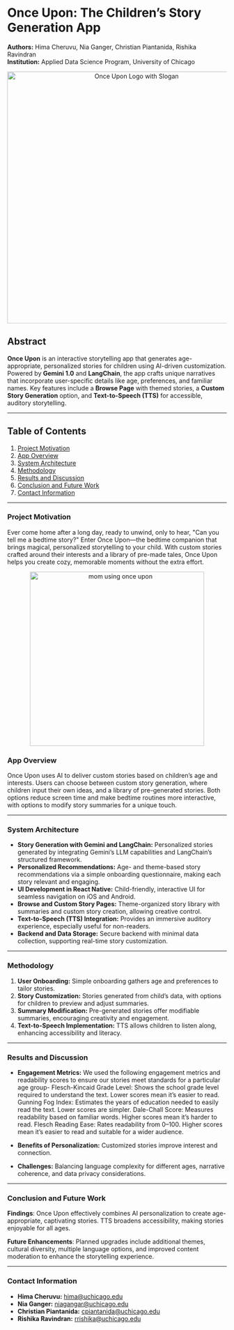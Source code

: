 # Once Upon: The Children’s Story Generation App

**Authors:** Hima Cheruvu, Nia Ganger, Christian Piantanida, Rishika Ravindran  
**Institution:** Applied Data Science Program, University of Chicago

<p align="center">
  <img width="578" alt="Once Upon Logo with Slogan" src="https://github.com/user-attachments/assets/add556ee-99ab-4c2d-80b5-5b5cdb9ce375">
</p>

## Abstract
**Once Upon** is an interactive storytelling app that generates age-appropriate, personalized stories for children using AI-driven customization. Powered by **Gemini 1.0** and **LangChain**, the app crafts unique narratives that incorporate user-specific details like age, preferences, and familiar names. Key features include a **Browse Page** with themed stories, a **Custom Story Generation** option, and **Text-to-Speech (TTS)** for accessible, auditory storytelling.

---

## Table of Contents

1. [Project Motivation](#project-motivation)
2. [App Overview](#app-overview)
3. [System Architecture](#system-architecture)
4. [Methodology](#methodology)
5. [Results and Discussion](#results-and-discussion)
6. [Conclusion and Future Work](#conclusion-and-future-work)
7. [Contact Information](#contact-information)

---

### Project Motivation

Ever come home after a long day, ready to unwind, only to hear, "Can you tell me a bedtime story?" Enter Once Upon—the bedtime companion that brings magical, personalized storytelling to your child. With custom stories crafted around their interests and a library of pre-made tales, Once Upon helps you create cozy, memorable moments without the extra effort.

<p align="center">
<img width="400" alt="mom using once upon" src="https://github.com/user-attachments/assets/f864d58d-a292-49f3-b386-f34e20246264">
</p>

### App Overview
Once Upon uses AI to deliver custom stories based on children’s age and interests. Users can choose between custom story generation, where children input their own ideas, and a library of pre-generated stories. Both options reduce screen time and make bedtime routines more interactive, with options to modify story summaries for a unique touch.

---

### System Architecture

- **Story Generation with Gemini and LangChain:** Personalized stories generated by integrating Gemini’s LLM capabilities and LangChain’s structured framework.
- **Personalized Recommendations:** Age- and theme-based story recommendations via a simple onboarding questionnaire, making each story relevant and engaging.
- **UI Development in React Native:** Child-friendly, interactive UI for seamless navigation on iOS and Android.
- **Browse and Custom Story Pages:** Theme-organized story library with summaries and custom story creation, allowing creative control.
- **Text-to-Speech (TTS) Integration:** Provides an immersive auditory experience, especially useful for non-readers.
- **Backend and Data Storage:** Secure backend with minimal data collection, supporting real-time story customization.

---

### Methodology

1. **User Onboarding:** Simple onboarding gathers age and preferences to tailor stories.
2. **Story Customization:** Stories generated from child’s data, with options for children to preview and adjust summaries.
3. **Summary Modification:** Pre-generated stories offer modifiable summaries, encouraging creativity and engagement.
4. **Text-to-Speech Implementation:** TTS allows children to listen along, enhancing accessibility and literacy.

---

### Results and Discussion

- **Engagement Metrics:** We used the following engagement metrics and readability scores to ensure our stories meet standards for a particular age group-
Flesch-Kincaid Grade Level: Shows the school grade level required to understand the text. Lower scores mean it’s easier to read.
Gunning Fog Index: Estimates the years of education needed to easily read the text. Lower scores are simpler.
Dale-Chall Score: Measures readability based on familiar words. Higher scores mean it’s harder to read.
Flesch Reading Ease: Rates readability from 0–100. Higher scores mean it’s easier to read and suitable for a wider audience.

- **Benefits of Personalization:** Customized stories improve interest and connection.
  
- **Challenges:** Balancing language complexity for different ages, narrative coherence, and data privacy considerations.

---

### Conclusion and Future Work

**Findings**: Once Upon effectively combines AI personalization to create age-appropriate, captivating stories. TTS broadens accessibility, making stories enjoyable for all ages.

**Future Enhancements**: Planned upgrades include additional themes, cultural diversity, multiple language options, and improved content moderation to enhance the storytelling experience.

---

### Contact Information

- **Hima Cheruvu:** hima@uchicago.edu  
- **Nia Ganger:** niagangar@uchicago.edu  
- **Christian Piantanida:** cpiantanida@uchicago.edu  
- **Rishika Ravindran:** rrishika@uchicago.edu  
